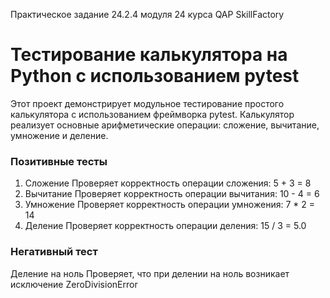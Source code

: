 Практическое задание 24.2.4 модуля 24 курса QAP SkillFactory

# Тестирование калькулятора на Python с использованием pytest

Этот проект демонстрирует модульное тестирование простого калькулятора с использованием фреймворка pytest. Калькулятор реализует основные арифметические операции: сложение, вычитание, умножение и деление.

### Позитивные тесты

1. Сложение 
 Проверяет корректность операции сложения: 5 + 3 = 8
2. Вычитание 
 Проверяет корректность операции вычитания: 10 - 4 = 6
3. Умножение 
 Проверяет корректность операции умножения: 7 * 2 = 14
4. Деление 
 Проверяет корректность операции деления: 15 / 3 = 5.0

### Негативный тест

Деление на ноль 
Проверяет, что при делении на ноль возникает исключение ZeroDivisionError
